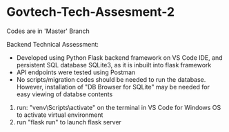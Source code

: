 # Govtech-Tech-Assesment-2

Codes are in 'Master' Branch

Backend Technical Assessment:
- Developed using Python Flask backend framework on VS Code IDE, and persistent SQL database SQLite3, as it is inbuilt into flask framework
- API endpoints were tested using Postman
- No scripts/migration codes should be needed to run the database. However, installation of "DB Browser for SQLite" may be needed for easy viewing of databse contents

1. run: "venv\Scripts\activate" on the terminal in VS Code for Windows OS to activate virtual environment
2. run "flask run" to launch flask server 


